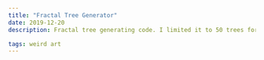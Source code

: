 ```yaml
---
title: "Fractal Tree Generator"
date: 2019-12-20
description: Fractal tree generating code. I limited it to 50 trees for crashing reasons lol. Full code is in this current html file if you're curious about the inner workings. Much thanks to <a href="https://github.com/eurashin">Eura</a> for the base tree code!

tags: weird art
---
```


<head>
    <script src="https://code.jquery.com/jquery-3.3.1.slim.min.js"
        integrity="sha384-q8i/X+965DzO0rT7abK41JStQIAqVgRVzpbzo5smXKp4YfRvH+8abtTE1Pi6jizo" crossorigin="anonymous">
    </script>
    <script src="https://cdnjs.cloudflare.com/ajax/libs/popper.js/1.14.7/umd/popper.min.js"
        integrity="sha384-UO2eT0CpHqdSJQ6hJty5KVphtPhzWj9WO1clHTMGa3JDZwrnQq4sF86dIHNDz0W1" crossorigin="anonymous">
    </script>
    <script src="https://stackpath.bootstrapcdn.com/bootstrap/4.3.1/js/bootstrap.min.js"
        integrity="sha384-JjSmVgyd0p3pXB1rRibZUAYoIIy6OrQ6VrjIEaFf/nJGzIxFDsf4x0xIM+B07jRM" crossorigin="anonymous">
    </script>
    <!-- <script src="tree.js" type="text/javascript"></script> -->
    <script>
        $(document).ready(function () {
            function randInt(min, max) {
                min = Math.ceil(min);
                max = Math.floor(max);
                return Math.floor(Math.random() * (max - min)) +
                    min; //The maximum is exclusive and the minimum is inclusive
            }
            //returns randomized koch curve
            function random_koch(left, right, displacement, roughness, array) {
                if ((left + 1) == right) {
                    return;
                }
                var mid = Math.floor((left + right) / 2);
                var change = ((Math.random() * 2) - 1) * displacement;
                array[mid] = ((array[left] + array[right]) / 2 + change);
                displacement = displacement * roughness

                random_koch(left, mid, displacement, roughness, array);
                random_koch(mid, right, displacement, roughness, array);
            }

            function drawline(ctx, p1, p2, color) {
                // ctx = document.getElementById("myCanvas").getContext("2d");
                ctx.strokeStyle = color;
                ctx.beginPath();
                ctx.moveTo(p1.x, p1.y);
                ctx.lineTo(p2.x, p2.y);
                ctx.stroke();
            }

            function draw_lines(array, screen, point1, point2, color) {
                //solve line equation
                var unit_vector;
                if (point1.x == point2.x) //vertical line
                    unit_vector = {
                        x: 1,
                        y: 0
                    };
                else {
                    var m = (point1.y - point2.y) / (point1.x - point2.x);
                    var b = (point1.y - (m * point1.x))
                    if (m == 0) //horizontal line
                        unit_vector = {
                            x: 0,
                            y: 1
                        };
                    else { //avoid divide by zero 
                        //solve for perpendicular line equation
                        var pm = -1 / m;
                        var pb = point1.y - (pm * point1.x);
                        //find another point on perpendicular line
                        var x2 = 2;
                        var y2 = (pm * x2) + pb;
                        //find the unit vector
                        var vector = {
                            x: point1.x - x2,
                            y: point1.y - y2
                        };
                        var vector_length = Math.sqrt((vector.x * vector.x) + (vector.y * vector.y));
                        var unit_vector = {
                            x: vector.x / vector_length,
                            y: vector.y / vector_length
                        };
                    }
                }

                //draw line between two points
                var length;
                if (point1.x == point2.x || m == 0) //vert or hor
                    length = Math.sqrt(Math.pow((point2.x - point1.x), 2) + Math.pow((point2.y - point1.y), 2));
                else
                    length = Math.abs(point2.x - point1.x);

                var increment = length / array.length;
                var point_arr = new Array();
                for (var i = 0; i < array.length; i++)
                    point_arr.push({
                        x: 0,
                        y: 0
                    });

                var x, y, x2, y2;
                for (i = 0; i < array.length - 1; i++) {
                    if (point1.x == point2.x) { //vertical
                        if (point1.y > point2.y) { //point 1 is lower
                            x = point1.x;
                            y = (i * increment) + point2.y;
                            x2 = point2.x;
                            y2 = (i + 1) * increment + point2.y;
                        } else {
                            x = point1.x;
                            y = (i * increment) + point1.y;
                            x2 = point2.x;
                            y2 = (i + 1) * increment + point1.y;
                        }
                    } else {
                        if (point1.x < point2.x) {
                            x = (i * increment) + point1.x;
                            y = (m * x) + b;
                            x2 = (i + 1) * increment + point1.x;
                            y2 = m * x2 + b;
                        } else {
                            x = -((i * increment) - point1.x);
                            y = ((m * x) + b);
                            x2 = -((i + 1) * increment - point1.x);
                            y2 = (m * x2 + b);
                        }
                    }

                    //the array is the displacement perpendicular from the line
                    var scaled_v = {
                        x: unit_vector.x * array[i],
                        y: unit_vector.y * array[i]
                    };
                    var scaled_v2 = {
                        x: unit_vector.x * array[i + 1],
                        y: unit_vector.y * array[i + 1]
                    };
                    var xn = x + scaled_v.x;
                    var yn = y + scaled_v.y;
                    var xn2 = x2 + scaled_v2.x;
                    var yn2 = y2 + scaled_v2.y;

                    point_arr[i].x = xn;
                    point_arr[i].y = yn;
                    point_arr[i + 1].x = xn2;
                    point_arr[i + 1].y = yn2;

                    drawline(screen, {
                        x: xn,
                        y: yn
                    }, {
                        x: xn2,
                        y: yn2
                    }, color);
                }
                return (point_arr);
            };

            class Tree {
                constructor(center = null, length = null, thickness = null, theta = null, color = "#4E90EC",
                    screen) {
                    this.center = center;
                    this.length = length;
                    this.thickness = thickness;
                    this.theta = theta;
                    this.color = color;
                    this.screen = screen;

                    this.trunk_length = Math.round((Math.random() * (.5 - .3) + .5) * length);
                    this.screen.fillStyle = this.color;
                }

                draw_flower(center, length, ctx) {
                    // let ctx = this.screen;
                    // ctx.fillStyle = this.color;
                    ctx.fillRect(center.x, center.y, length, length);
                }

                //the start theta defines the current planes rotation
                random_flower(center, olength, thickness, start_theta) {
                    thickness = thickness * 0.8;
                    var num_branch = randInt(0, 5);
                    var interval;
                    if (num_branch > 0)
                        interval = olength / (num_branch);
                    else
                        interval = 0;
                    var spot = interval;

                    //make the top branch off many times
                    for (var i = 0; i < randInt(1, 3); i++) {
                        var theta = (randInt(50, 100) / 100) * (Math.PI / 4);
                        if (olength > 2) { //stop branching
                            var length = olength * randInt(50, 70) / 100;
                            var random_bin = randInt(0, 2);
                            var new_theta;
                            if (random_bin == 1)
                                new_theta = start_theta - theta;
                            else
                                new_theta = start_theta + theta;

                            //draw branch
                            var new_point = {
                                x: center.x + (length * Math.cos(new_theta)),
                                y: center.y - (length * Math.sin(new_theta))
                            };
                            if (length > 30) {
                                var array = new Array(31).join('0').split('').map(parseFloat);
                                random_koch(0, 29, 5, 0.5, array);
                                draw_lines(array, this.screen, center, new_point, this.color);
                            } else {
                                drawline(this.screen, center, new_point, this.color);
                            }
                            //continue branch left and right
                            this.random_flower(new_point, length, thickness, new_theta);
                        }
                    }

                    for (var i = 0; i < num_branch - 1; i++) { //randomize the number of branches 
                        theta = randInt(50, 100) / 100 * Math.PI / 4;
                        if (olength < 2) { //stop branching, flower
                            this.draw_flower(center, thickness, this.screen);
                        } else {
                            var current_center = {
                                x: center.x - (spot * Math.cos(start_theta)),
                                y: center.y + (spot * Math.sin(start_theta))
                            };
                            spot = spot + interval;
                            length = olength * randInt(50, 70) / 100;
                            random_bin = randInt(0, 2);
                            if (random_bin == 1)
                                new_theta = start_theta - theta;
                            else
                                new_theta = start_theta + theta;

                            //draw branch
                            new_point = {
                                x: current_center.x + length * Math.cos(new_theta),
                                y: current_center.y - length * Math.sin(new_theta)
                            };
                            if (length > 30) {
                                var array = new Array(31).join('0').split('').map(parseFloat);
                                random_koch(0, 29, 5, 0.5, array);
                                draw_lines(array, this.screen, current_center, new_point, thickness, this
                                    .color)
                            } else {
                                drawline(this.screen, current_center, new_point, this.color);
                            }

                            //continue branch left and right
                            this.random_flower(new_point, length, thickness, new_theta);
                        }
                    }
                }

                draw_tree() {
                    var two_variation = (Math.floor((Math.random() * 50)) + 70) / 100 * 2;
                    var branch_trunk = this.trunk_length / two_variation; //branches along top half of trunk
                    var branchless_trunk = this.trunk_length - branch_trunk;
                    var num_branch = randInt(1, 2);
                    var increment = branch_trunk /
                        num_branch; //place branches along trunk on this increment

                    for (var i = 0; i < num_branch; i++) {
                        var placement = branchless_trunk + (increment * i * Math.random());
                        //place random branching along spot on trunk
                        var branch_center = {
                            x: this.center.x,
                            y: this.center.y - placement
                        };
                        this.random_flower(branch_center, placement * 0.7, 2, (Math.PI / 2));
                    }

                    //top of the tree
                    var new_center = {
                        x: this.center.x,
                        y: this.center.y - this.trunk_length
                    };

                    //draw a rickety trunk
                    var array = new Array(31).join('0').split('').map(parseFloat);
                    random_koch(0, 29, 5, 0.5, array);
                    draw_lines(array, this.screen, this.center, new_center, this.thickness, this.color);
                    this.random_flower(new_center, branch_trunk, this.thickness, (Math.PI / 2));
                }
            }

            function drawtrees(totTrees = 2, color = "") {
                canvas = document.getElementById("myCanvas");
                canvas.width = canvas.offsetWidth;
                canvas.height = canvas.offsetHeight;

                // draw trees
                // let totTrees = 2;
                for (let i = 0; i < totTrees; i++) {
                    if (color === "") {
                        rand_color = "#" + Math.random().toString(16).slice(2, 8);
                    } else
                        rand_color = color;
                    new Tree({
                            x: Math.random() * canvas.width,
                            y: canvas.height
                        },
                        Math.round(canvas.height * 5 / 6),
                        10,
                        Math.PI / 2,
                        rand_color,
                        document.getElementById("myCanvas").getContext("2d")).draw_tree();
                }

                // draw the ground 
                var array = new Array(20).join('0').split('').map(parseFloat);
                random_koch(0, 18, 50, 0.75, array);
                ctx = document.getElementById("myCanvas").getContext("2d");
                ctx.beginPath();
                ctx.moveTo(0, canvas.height - 30);
                var x_inc = canvas.width / array.length;
                for (var i = 0; i < array.length; i++) {
                    ctx.lineTo(x_inc * i, canvas.height - Math.abs(array[i]) - 30)
                }
                // complete the square
                if (color === "") {
                    rand_color = "#" + Math.random().toString(16).slice(2, 8);
                } else
                    rand_color = color;
                ctx.fillStyle = rand_color;
                ctx.lineTo(canvas.width, canvas.height);
                ctx.lineTo(0, canvas.height);
                ctx.lineTo(0, canvas.height - 30);
                ctx.closePath();
                ctx.fill();
            }

            drawtrees();
            $(".submit").click(function () {
                // console.log(Math.min($('#in_numtrees').val(), 50), $('#in_color').val());
                drawtrees(totTrees = Math.min($('#in_numtrees').val(), 50), color = $('#in_color')
                    .val());
                // return false;
            });
        });
    </script>
</head>

<body>
    <p> Try refreshing the page, changing the color, or chaning the number of trees! 
    </p>
    <form>
        <div class="form-row">
            <div class="col-md-4 mb-3">
                <label for="in_numtrees">Number of trees</label>
                <input type="text" class="form-control" id="in_numtrees" value=2 placeholder=2>
            </div>
            <div class="col-md-4 mb-3">
                <label for="in_color">Color (blank=random)</label>
                <input type="text" class="form-control" id="in_color" placeholder="#4E90EC">
            </div>
            <button type="button" class="submit btn btn-primary">Generate</button>
        </div>
    </form>
    <div class="row">
        <canvas id="myCanvas" style="height:400px; width:100%"></canvas>
    </div>
</body>

